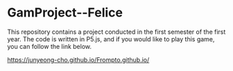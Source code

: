 # GamProject--Felice

This repository contains a project conducted in the first semester of the first year. 
The code is written in P5.js, and if you would like to play this game, you can follow the link below.

https://junyeong-cho.github.io/Frompto.github.io/
